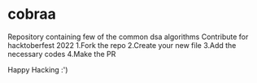 # cobraa
Repository containing few of the common dsa algorithms
Contribute for hacktoberfest 2022
1.Fork the repo
2.Create your new file 
3.Add the necessary codes
4.Make the PR

Happy Hacking :')

